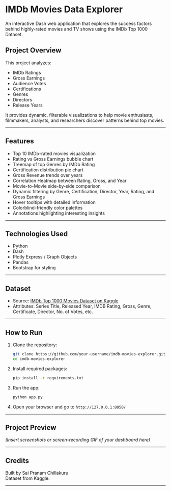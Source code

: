 # IMDb Movies Data Explorer

An interactive Dash web application that explores the success factors behind highly-rated movies and TV shows using the IMDb Top 1000 Dataset.

## Project Overview

This project analyzes:
- IMDb Ratings
- Gross Earnings
- Audience Votes
- Certifications
- Genres
- Directors
- Release Years

It provides dynamic, filterable visualizations to help movie enthusiasts, filmmakers, analysts, and researchers discover patterns behind top movies.

---

## Features

* Top 10 IMDb-rated movies visualization  
* Rating vs Gross Earnings bubble chart  
* Treemap of top Genres by IMDb Rating  
* Certification distribution pie chart  
* Gross Revenue trends over years  
* Correlation Heatmap between Rating, Gross, and Year  
* Movie-to-Movie side-by-side comparison  
* Dynamic filtering by Genre, Certification, Director, Year, Rating, and Gross Earnings  
* Hover tooltips with detailed information  
* Colorblind-friendly color palettes  
* Annotations highlighting interesting insights  


---

##  Technologies Used

- Python
- Dash
- Plotly Express / Graph Objects
- Pandas
- Bootstrap for styling

---

## Dataset

- Source: [IMDb Top 1000 Movies Dataset on Kaggle](https://www.kaggle.com/datasets/harshitshankhdhar/imdb-dataset-of-top-1000-movies-and-tv-shows)
- Attributes: Series Title, Released Year, IMDB Rating, Gross, Genre, Certificate, Director, No. of Votes, etc.

---

##  How to Run

1. Clone the repository:
    ```bash
    git clone https://github.com/your-username/imdb-movies-explorer.git
    cd imdb-movies-explorer
    ```

2. Install required packages:
    ```bash
    pip install -r requirements.txt
    ```

3. Run the app:
    ```bash
    python app.py
    ```

4. Open your browser and go to `http://127.0.0.1:8050/`

---

##  Project Preview

*(Insert screenshots or screen-recording GIF of your dashboard here)*

---

##  Credits

Built by Sai Pranam Chillakuru  
Dataset from Kaggle.

---


